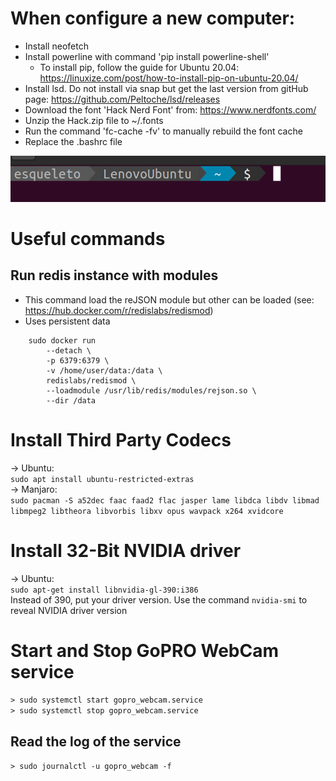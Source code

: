 # When configure a new computer: 
* Install neofetch
* Install powerline with command 'pip install powerline-shell'
	* To install pip, follow the guide for Ubuntu 20.04: https://linuxize.com/post/how-to-install-pip-on-ubuntu-20.04/
* Install lsd. Do not install via snap but get the last version from gitHub page: https://github.com/Peltoche/lsd/releases
* Download the font 'Hack Nerd Font' from: https://www.nerdfonts.com/
* Unzip the Hack.zip file to ~/.fonts
* Run the command 'fc-cache -fv' to manually rebuild the font cache
* Replace the .bashrc file 

![my shell looks like this](screenshots/UbuntuShell.png)

# Useful commands
## Run redis instance with modules
* This command load the reJSON module but other can be loaded (see: https://hub.docker.com/r/redislabs/redismod)
* Uses persistent data

```
	sudo docker run 
		--detach \ 
		-p 6379:6379 \
		-v /home/user/data:/data \
		redislabs/redismod \
		--loadmodule /usr/lib/redis/modules/rejson.so \
		--dir /data
```


# Install Third Party Codecs   
-> Ubuntu:   
```sudo apt install ubuntu-restricted-extras```   
-> Manjaro:    
```sudo pacman -S a52dec faac faad2 flac jasper lame libdca libdv libmad libmpeg2 libtheora libvorbis libxv opus wavpack x264 xvidcore```   

# Install 32-Bit NVIDIA driver
-> Ubuntu:   
``` sudo apt-get install libnvidia-gl-390:i386 ```   
Instead of 390, put your driver version. 
Use the command ```nvidia-smi``` to reveal NVIDIA driver version

# Start and Stop GoPRO WebCam service
```> sudo systemctl start gopro_webcam.service ```   
```> sudo systemctl stop gopro_webcam.service ```   

## Read the log of the service
```> sudo journalctl -u gopro_webcam -f ```
